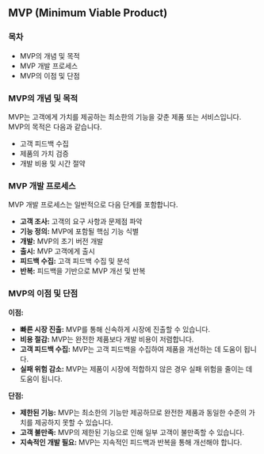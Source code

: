 ## MVP (Minimum Viable Product)

### 목차

- MVP의 개념 및 목적
- MVP 개발 프로세스
- MVP의 이점 및 단점

### MVP의 개념 및 목적

MVP는 고객에게 가치를 제공하는 최소한의 기능을 갖춘 제품 또는 서비스입니다. MVP의 목적은 다음과 같습니다.

- 고객 피드백 수집
- 제품의 가치 검증
- 개발 비용 및 시간 절약

### MVP 개발 프로세스

MVP 개발 프로세스는 일반적으로 다음 단계를 포함합니다.

- **고객 조사:** 고객의 요구 사항과 문제점 파악
- **기능 정의:** MVP에 포함될 핵심 기능 식별
- **개발:** MVP의 초기 버전 개발
- **출시:** MVP 고객에게 출시
- **피드백 수집:** 고객 피드백 수집 및 분석
- **반복:** 피드백을 기반으로 MVP 개선 및 반복

### MVP의 이점 및 단점

**이점:**

- **빠른 시장 진출:** MVP를 통해 신속하게 시장에 진출할 수 있습니다.
- **비용 절감:** MVP는 완전한 제품보다 개발 비용이 저렴합니다.
- **고객 피드백 수집:** MVP는 고객 피드백을 수집하여 제품을 개선하는 데 도움이 됩니다.
- **실패 위험 감소:** MVP는 제품이 시장에 적합하지 않은 경우 실패 위험을 줄이는 데 도움이 됩니다.

**단점:**

- **제한된 기능:** MVP는 최소한의 기능만 제공하므로 완전한 제품과 동일한 수준의 가치를 제공하지 못할 수 있습니다.
- **고객 불만족:** MVP의 제한된 기능으로 인해 일부 고객이 불만족할 수 있습니다.
- **지속적인 개발 필요:** MVP는 지속적인 피드백과 반복을 통해 개선해야 합니다.